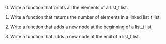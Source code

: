 0. Write a function that prints all the elements of a list_t list.

1. Write a function that returns the number of elements in a linked list_t list.

2. Write a function that adds a new node at the beginning of a list_t list.

3. Write a function that adds a new node at the end of a list_t list.
